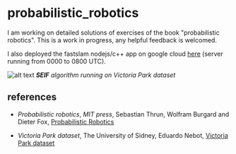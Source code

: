 # probabilistic_robotics
I am working on detailed solutions of exercises of the book "probabilistic robotics". This is a work in progress, any helpful feedback is welcomed.

I also deployed the fastslam nodejs/c++ app on google cloud [here](http://35.242.140.13:8080) (server running from 0000 to 0800 UTC).

![alt text](https://github.com/pptacher/probabilistic_robotics/blob/master/ch12_the_sparse_extended_information_filter/seif.jpg)
***SEIF** algorithm running on Victoria Park dataset*


## references

- *Probabilistic robotics*, *MIT press*, Sebastian Thrun, Wolfram Burgard and Dieter Fox, [Probabilistic Robotics](https://mitpress.mit.edu/books/probabilistic-robotics)

- *Victoria Park dataset*, The University of Sidney, Eduardo Nebot, [Victoria Park dataset](http://www-personal.acfr.usyd.edu.au/nebot/victoria_park.htm)
